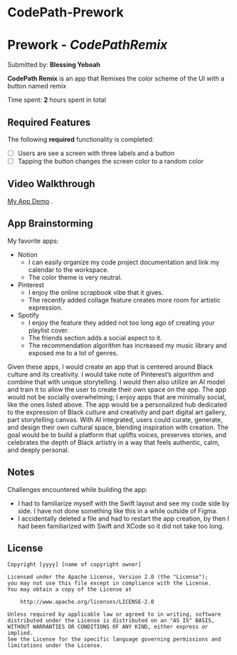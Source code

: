 # CodePath-Prework

# Prework - *CodePathRemix*

Submitted by: **Blessing Yeboah**

**CodePath Remix** is an app that Remixes the color scheme of the UI with a button named remix 

Time spent: **2** hours spent in total

## Required Features

The following **required** functionality is completed:

- [ ] Users are see a screen with three labels and a button
- [ ] Tapping the button changes the screen color to a random color
 
## Video Walkthrough

[My App Demo](https://youtu.be/L6XzlhU8-yU) .

## App Brainstorming 

My favorite apps:
- Notion
    - I can easily organize my code project documentation and link my calendar to the workspace.
    - The color theme is very neutral.
- Pinterest
    - I enjoy the online scrapbook vibe that it gives.
    - The recently added collage feature creates more room for artistic expression. 
- Spotify
    - I enjoy the feature they added not too long ago of creating your playlist cover.
    - The friends section adds a social aspect to it.
    - The recommendation algorithm has increased my music library and exposed me to a lot of genres.

Given these apps, I would create an app that is centered around Black culture and its creativity. I would take note of Pinterest’s algorithm and combine that with unique storytelling. I would then also utilize an AI model and train it to allow the user to create their own space on the app. The app would not be socially overwhelming; I enjoy apps that are minimally social, like the ones listed above. The app would be a personalized hub dedicated to the expression of Black culture and creativity and part digital art gallery, part storytelling canvas. With AI integrated, users could curate, generate, and design their own cultural space, blending inspiration with creation. The goal would be to build a platform that uplifts voices, preserves stories, and celebrates the depth of Black artistry in a way that feels authentic, calm, and deeply personal.

## Notes

Challenges encountered while building the app:
- I had to familiarize myself with the Swift layout and see my code side by side. I have not done something like this in a while outside of Figma.
- I accidentally deleted a file and had to restart the app creation, by then I had been familiarized with Swift and XCode so it did not take too long.

## License

    Copyright [yyyy] [name of copyright owner]

    Licensed under the Apache License, Version 2.0 (the "License");
    you may not use this file except in compliance with the License.
    You may obtain a copy of the License at

        http://www.apache.org/licenses/LICENSE-2.0

    Unless required by applicable law or agreed to in writing, software
    distributed under the License is distributed on an "AS IS" BASIS,
    WITHOUT WARRANTIES OR CONDITIONS OF ANY KIND, either express or implied.
    See the License for the specific language governing permissions and
    limitations under the License.
